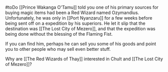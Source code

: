 #toDo 
[[Prince Wakanga O'Tamu]] told you one of his primary sources for buying magic items had been a Red Wizard named Ozymandius. Unfortunately, he was only in [[Port Nyanzaru]] for a few weeks before being sent off on a expedition by his superiors. He let it slip that the destination was [[The Lost City of Mezero]], and that the expedition was being done without the blessing of the Flaming Fist.

If you can find him, perhaps he can sell you some of his goods and point you to other people who may sell even better stuff.

Why are [[The Red Wizards of Thay]] interested in Chult and [[The Lost City of Mezero]]?